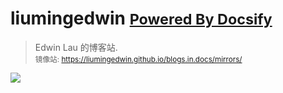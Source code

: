 <!-- _coverpage.md -->

# liumingedwin <small>[Powered By Docsify](https://github.com/docsifyjs/docsify/)</small>
> Edwin Lau 的博客站.   
> <small>镜像站: https://liumingedwin.github.io/blogs.in.docs/mirrors/</small>
<!-- 背景图片 -->

![](../OHR.SaintElias_ZH-CN2861097596-8k.jpg)
